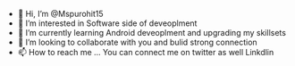 - 👋 Hi, I’m @Mspurohit15
- 👀 I’m interested in Software side of deveoplment 
- 🌱 I’m currently learning Android deveoplment and upgrading my skillsets 
- 💞️ I’m looking to collaborate with you and bulid strong connection 
- 📫 How to reach me  ... You can connect me on twitter as well Linkdlin 

<!---
Mspurohit15/Mspurohit15 is a ✨ special ✨ repository because its `README.md` (this file) appears on your GitHub profile.
You can click the Preview link to take a look at your changes.
--->
